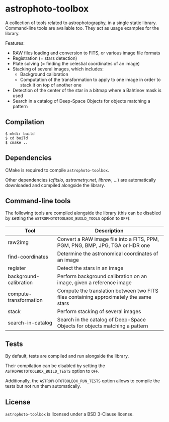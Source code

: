 # astrophoto-toolbox

A collection of tools related to astrophotography, in a single static library.
Command-line tools are available too. They act as usage examples for the library.

Features:

* RAW files loading and conversion to FITS, or various image file formats
* Registration (= stars detection)
* Plate solving (= finding the celestial coordinates of an image)
* Stacking of several images, which includes:
  * Background calibration
  * Computation of the transformation to apply to one image in order to stack it
    on top of another one
* Detection of the center of the star in a bitmap where a Bahtinov mask is used
* Search in a catalog of Deep-Space Objects for objects matching a pattern


## Compilation

```
$ mkdir build
$ cd build
$ cmake ..
```

## Dependencies

CMake is required to compile ```astrophoto-toolbox```.

Other dependencies (*cfitsio*, *astrometry.net*, *libraw*, ...) are automatically
downloaded and compiled alongside the library.


## Command-line tools

The following tools are compiled alongside the library (this can be disabled by setting
the ```ASTROPHOTOTOOLBOX_BUILD_TOOLS``` option to ```OFF```):

| Tool                      | Description                                                                               |
| ------------------------- | ----------------------------------------------------------------------------------------- |
| raw2img                   | Convert a RAW image file into a FITS, PPM, PGM, PNG, BMP, JPG, TGA or HDR one             |
| find-coordinates          | Determine the astronomical coordinates of an image                                        |
| register                  | Detect the stars in an image                                                              |
| background-calibration    | Perform background calibration on an image, given a reference image                       |
| compute-transformation    | Compute the translation between two FITS files containing approximately the same stars    |
| stack                     | Perform stacking of several images                                                        |
| search-in-catalog         | Search in the catalog of Deep-Space Objects for objects matching a pattern                |


## Tests

By default, tests are compiled and run alongside the library.

Their compilation can be disabled by setting the ```ASTROPHOTOTOOLBOX_BUILD_TESTS```
option to ```OFF```.

Additionally, the ```ASTROPHOTOTOOLBOX_RUN_TESTS``` option allows to compile the
tests but not run them automatically.


## License

```astrophoto-toolbox``` is licensed under a BSD 3-Clause license.
